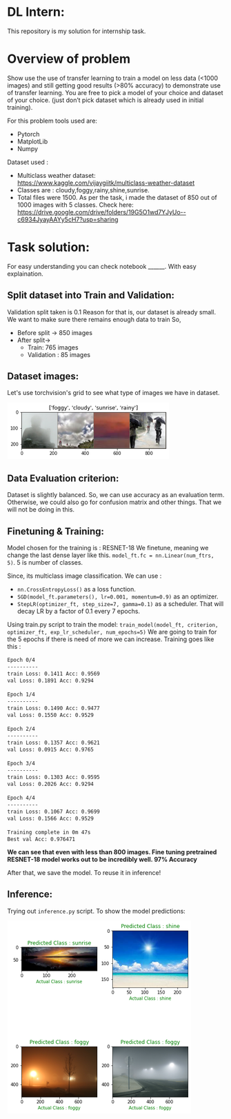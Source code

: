 # DL Intern:
This repository is my solution for internship task.

# Overview of problem
Show use the use of transfer learning to train a model on less data (<1000 images) and still getting good results (>80% accuracy) to demonstrate use of transfer learning. You are free to pick a model of your choice and dataset of your choice. (just don’t pick dataset which is already used in initial training).

For this problem tools used are:
- Pytorch
- MatplotLib
- Numpy

Dataset used :
- Multiclass weather dataset: https://www.kaggle.com/vijaygiitk/multiclass-weather-dataset
- Classes are : cloudy,foggy,rainy,shine,sunrise.
- Total files were 1500. As per the task, i made the dataset of 850 out of 1000 images with 5 classes. 
Check here: https://drive.google.com/drive/folders/19G5O1wd7YJyUo--c6934JyayAAYy5cH7?usp=sharing

# Task solution:
For easy understanding you can check notebook ______. With easy explaination.

## Split dataset into Train and Validation:
Validation split taken is 0.1
 Reason for that is, our dataset is already small. We want to make sure there remains enough data to train
 So,
 - Before split -> 850 images
 - After split-> 
      - Train: 765 images 
      - Validation : 85 images
 
## Dataset images:
Let's use torchvision's grid to see what type of images we have in dataset.

![img](asset/DL1.png)

## Data Evaluation criterion:
Dataset is slightly balanced. So, we can use accuracy as an evaluation term. Otherwise, we could also go for confusion matrix and other things. That we will not be doing in this.

## Finetuning & Training:
Model chosen for the training is : RESNET-18
We finetune, meaning we change the last dense layer like this. `model_ft.fc = nn.Linear(num_ftrs, 5)`. 5 is number of classes.

Since, its multiclass image classification. We can use : 
- `nn.CrossEntropyLoss()` as a loss function. 
- `SGD(model_ft.parameters(), lr=0.001, momentum=0.9)` as an optimizer.
- `StepLR(optimizer_ft, step_size=7, gamma=0.1)` as a scheduler. That will decay LR by a factor of 0.1 every 7 epochs. 

Using train.py script to train the model: 
`train_model(model_ft, criterion, optimizer_ft, exp_lr_scheduler,
                       num_epochs=5)`
 We are going to train for the 5 epochs if there is need of more we can increase. Training goes like this :
 ```
 Epoch 0/4
----------
train Loss: 0.1411 Acc: 0.9569
val Loss: 0.1891 Acc: 0.9294

Epoch 1/4
----------
train Loss: 0.1490 Acc: 0.9477
val Loss: 0.1550 Acc: 0.9529

Epoch 2/4
----------
train Loss: 0.1357 Acc: 0.9621
val Loss: 0.0915 Acc: 0.9765

Epoch 3/4
----------
train Loss: 0.1303 Acc: 0.9595
val Loss: 0.2026 Acc: 0.9294

Epoch 4/4
----------
train Loss: 0.1067 Acc: 0.9699
val Loss: 0.1566 Acc: 0.9529

Training complete in 0m 47s
Best val Acc: 0.976471
```
**We can see that even with less than 800 images. Fine tuning pretrained RESNET-18 model works out to be incredibly well. 97% Accuracy**

After that, we save the model. To reuse it in inference!

## Inference:

Trying out `inference.py` script. To show the model predictions:

![img1](asset/DL2.png)

